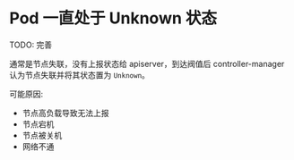 # Pod 一直处于 Unknown 状态

TODO: 完善

通常是节点失联，没有上报状态给 apiserver，到达阀值后 controller-manager 认为节点失联并将其状态置为 `Unknown`。

可能原因:

* 节点高负载导致无法上报
* 节点宕机
* 节点被关机
* 网络不通
